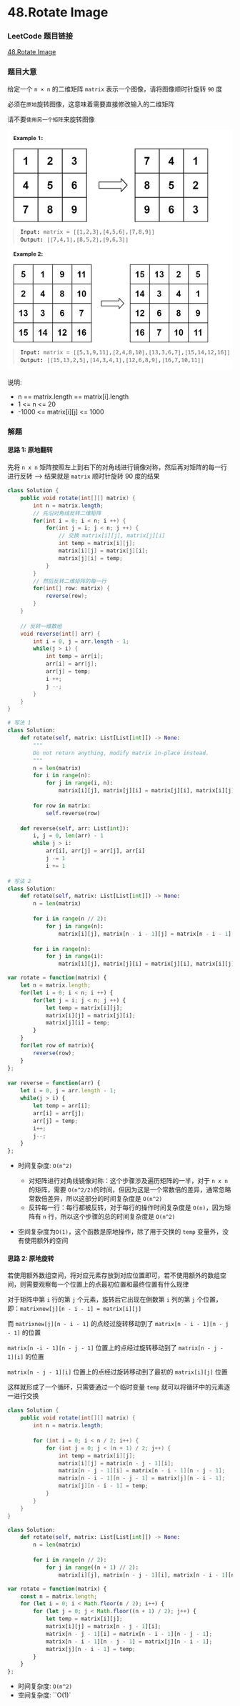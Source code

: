 # 48.Rotate Image

### LeetCode 题目链接

[48.Rotate Image](https://leetcode.com/problems/rotate-image/)

### 题目大意

给定一个 `n × n` 的二维矩阵 `matrix` 表示一个图像，请将图像顺时针旋转 `90` 度

必须在`原地`旋转图像，这意味着需要直接修改输入的二维矩阵

请不要`使用另一个矩阵`来旋转图像

![alt text](example18.png)

说明:
- n == matrix.length == matrix[i].length
- 1 <= n <= 20
- -1000 <= matrix[i][j] <= 1000

### 解题

#### 思路 1: 原地翻转

先将 `n x n` 矩阵按照左上到右下的对角线进行镜像对称，然后再对矩阵的每一行进行反转 --> 结果就是 `matrix` 顺时针旋转 90 度的结果

```java
class Solution {
    public void rotate(int[][] matrix) {
        int n = matrix.length;
        // 先沿对角线反转二维矩阵
        for(int i = 0; i < n; i ++) {
            for(int j = i; j < n; j ++) {
                // 交换 matrix[i][j], matrix[j][i]
                int temp = matrix[i][j];
                matrix[i][j] = matrix[j][i];
                matrix[j][i] = temp;
            }
        }
        // 然后反转二维矩阵的每一行
        for(int[] row: matrix) {
            reverse(row);
        }
    }

    // 反转一维数组
    void reverse(int[] arr) {
        int i = 0, j = arr.length - 1;
        while(j > i) {
            int temp = arr[i];
            arr[i] = arr[j];
            arr[j] = temp;
            i ++;
            j --;
        }
    }
}
```
```python
# 写法 1
class Solution:
    def rotate(self, matrix: List[List[int]]) -> None:
        """
        Do not return anything, modify matrix in-place instead.
        """
        n = len(matrix)
        for i in range(n):
            for j in range(i, n):
                matrix[i][j], matrix[j][i] = matrix[j][i], matrix[i][j]
        
        for row in matrix:
            self.reverse(row)
    
    def reverse(self, arr: List[int]):
        i, j = 0, len(arr) - 1
        while j > i:
            arr[i], arr[j] = arr[j], arr[i]
            j -= 1
            i += 1

# 写法 2
class Solution:
    def rotate(self, matrix: List[List[int]]) -> None:
        n = len(matrix)
        
        for i in range(n // 2):
            for j in range(n):
                matrix[i][j], matrix[n - i - 1][j] = matrix[n - i - 1][j], matrix[i][j]
        
        for i in range(n):
            for j in range(i):
                matrix[i][j], matrix[j][i] = matrix[j][i], matrix[i][j]

```
```js
var rotate = function(matrix) {
    let n = matrix.length;
    for(let i = 0; i < n; i ++) {
        for(let j = i; j < n; j ++) {
            let temp = matrix[i][j];
            matrix[i][j] = matrix[j][i];
            matrix[j][i] = temp;
        }
    }
    for(let row of matrix){
        reverse(row);
    }
};

var reverse = function(arr) {
    let i = 0, j = arr.length - 1;
    while(j > i) {
        let temp = arr[i];
        arr[i] = arr[j];
        arr[j] = temp;
        i++;
        j--;
    }
};
```

- 时间复杂度: `O(n^2)`
  - 对矩阵进行对角线镜像对称：这个步骤涉及遍历矩阵的一半，对于 `n x n` 的矩阵，需要 `O(n^2/2)`的时间，但因为这是一个常数倍的差异，通常忽略常数倍差异，所以这部分的时间复杂度是 `O(n^2)`
  - 反转每一行：每行都被反转，对于每行的操作时间复杂度是 `O(n)`，因为矩阵有 `n` 行，所以这个步骤的总的时间复杂度是 `O(n^2)`

- 空间复杂度为`O(1)`，这个函数是原地操作，除了用于交换的 `temp` 变量外，没有使用额外的空间

#### 思路 2: 原地旋转

若使用额外数组空间，将对应元素存放到对应位置即可，若不使用额外的数组空间，则需要观察每一个位置上的点最初位置和最终位置有什么规律

对于矩阵中第 `i` 行的第 `j` 个元素，旋转后它出现在倒数第 `i` 列的第 `j` 个位置，即：`matrixnew[j][n - i - 1] = matrix[i][j]`

而 `matrixnew[j][n - i - 1]` 的点经过旋转移动到了 `matrix[n - i - 1][n - j - 1]` 的位置

`matrix[n -i - 1][n - j - 1]` 位置上的点经过旋转移动到了 `matrix[n - j - 1][i]` 的位置

`matrix[n - j - 1][i]` 位置上的点经过旋转移动到了最初的 `matrix[i][j]` 位置

这样就形成了一个循环，只需要通过一个临时变量 `temp` 就可以将循环中的元素逐一进行交换

```java
class Solution {
    public void rotate(int[][] matrix) {
        int n = matrix.length;

        for (int i = 0; i < n / 2; i++) {
            for (int j = 0; j < (n + 1) / 2; j++) {
                int temp = matrix[i][j];
                matrix[i][j] = matrix[n - j - 1][i];
                matrix[n - j - 1][i] = matrix[n - i - 1][n - j - 1];
                matrix[n - i - 1][n - j - 1] = matrix[j][n - i - 1];
                matrix[j][n - i - 1] = temp;
            }
        }
    }
}
```
```python
class Solution:
    def rotate(self, matrix: List[List[int]]) -> None:
        n = len(matrix)

        for i in range(n // 2):
            for j in range((n + 1) // 2):
                matrix[i][j], matrix[n - j - 1][i], matrix[n - i - 1][n - j - 1], matrix[j][n - i - 1] = matrix[n - j - 1][i], matrix[n - i - 1][n - j - 1], matrix[j][n - i - 1], matrix[i][j]
```
```js
var rotate = function(matrix) {
    const n = matrix.length;
    for (let i = 0; i < Math.floor(n / 2); i++) {
        for (let j = 0; j < Math.floor((n + 1) / 2); j++) {
            let temp = matrix[i][j];
            matrix[i][j] = matrix[n - j - 1][i];
            matrix[n - j - 1][i] = matrix[n - i - 1][n - j - 1];
            matrix[n - i - 1][n - j - 1] = matrix[j][n - i - 1];
            matrix[j][n - i - 1] = temp;
        }
    }
};
```
- 时间复杂度: `O(n^2)`
- 空间复杂度: ``O(1)`